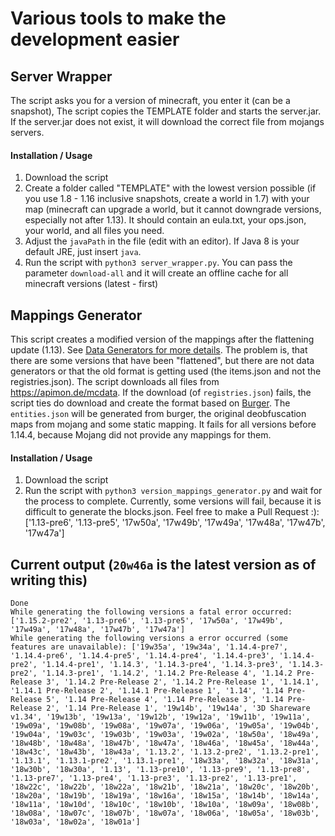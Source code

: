 # Various tools to make the development easier

## Server Wrapper

The script asks you for a version of minecraft, you enter it (can be a snapshot), The script copies the TEMPLATE folder and starts the server.jar. If the server.jar does not exist, it will download the correct file from mojangs servers.

#### Installation / Usage

1. Download the script
2. Create a folder called "TEMPLATE" with the lowest version possible (if you use 1.8 - 1.16 inclusive snapshots, create a world in 1.7) with your map (minecraft can upgrade a world, but it cannot downgrade versions, especially not after 1.13). It should contain an eula.txt, your ops.json, your world, and all files you need.
3. Adjust the `javaPath` in the file (edit with an editor). If Java 8 is your default JRE, just insert `java`.
4. Run the script with `python3 server_wrapper.py`. You can pass the parameter `download-all` and it will create an offline cache for all minecraft versions (latest - first)

## Mappings Generator

This script creates a modified version of the mappings after the flattening update (1.13). See [Data Generators for more details](https://wiki.vg/Data_Generators). The problem is, that there are some versions that have been "flattened", but there are not data generators or that the old format is getting used (the items.json and not the registries.json). The script downloads all files from https://apimon.de/mcdata. If the download (of `registries.json`) fails, the script ties do download and
create the format based on [Burger](https://pokechu22.github.io/Burger/). The `entities.json` will be generated from burger, the original deobfuscation maps from mojang and some static mapping. It fails for all versions before 1.14.4, because Mojang did not provide any mappings for them.

#### Installation / Usage

1. Download the script
2. Run the script with `python3 version_mappings_generator.py` and wait for the process to complete. Currently, some versions will fail, because it is difficult to generate the blocks.json. Feel free to make a Pull Request :): ['1.13-pre6', '1.13-pre5', '17w50a', '17w49b', '17w49a', '17w48a', '17w47b', '17w47a']

## Current output (`20w46a` is the latest version as of writing this)

```
Done
While generating the following versions a fatal error occurred: ['1.15.2-pre2', '1.13-pre6', '1.13-pre5', '17w50a', '17w49b', '17w49a', '17w48a', '17w47b', '17w47a']
While generating the following versions a error occurred (some features are unavailable): ['19w35a', '19w34a', '1.14.4-pre7', '1.14.4-pre6', '1.14.4-pre5', '1.14.4-pre4', '1.14.4-pre3', '1.14.4-pre2', '1.14.4-pre1', '1.14.3', '1.14.3-pre4', '1.14.3-pre3', '1.14.3-pre2', '1.14.3-pre1', '1.14.2', '1.14.2 Pre-Release 4', '1.14.2 Pre-Release 3', '1.14.2 Pre-Release 2', '1.14.2 Pre-Release 1', '1.14.1', '1.14.1 Pre-Release 2', '1.14.1 Pre-Release 1', '1.14', '1.14 Pre-Release 5', '1.14 Pre-Release 4', '1.14 Pre-Release 3', '1.14 Pre-Release 2', '1.14 Pre-Release 1', '19w14b', '19w14a', '3D Shareware v1.34', '19w13b', '19w13a', '19w12b', '19w12a', '19w11b', '19w11a', '19w09a', '19w08b', '19w08a', '19w07a', '19w06a', '19w05a', '19w04b', '19w04a', '19w03c', '19w03b', '19w03a', '19w02a', '18w50a', '18w49a', '18w48b', '18w48a', '18w47b', '18w47a', '18w46a', '18w45a', '18w44a', '18w43c', '18w43b', '18w43a', '1.13.2', '1.13.2-pre2', '1.13.2-pre1', '1.13.1', '1.13.1-pre2', '1.13.1-pre1', '18w33a', '18w32a', '18w31a', '18w30b', '18w30a', '1.13', '1.13-pre10', '1.13-pre9', '1.13-pre8', '1.13-pre7', '1.13-pre4', '1.13-pre3', '1.13-pre2', '1.13-pre1', '18w22c', '18w22b', '18w22a', '18w21b', '18w21a', '18w20c', '18w20b', '18w20a', '18w19b', '18w19a', '18w16a', '18w15a', '18w14b', '18w14a', '18w11a', '18w10d', '18w10c', '18w10b', '18w10a', '18w09a', '18w08b', '18w08a', '18w07c', '18w07b', '18w07a', '18w06a', '18w05a', '18w03b', '18w03a', '18w02a', '18w01a']
```

